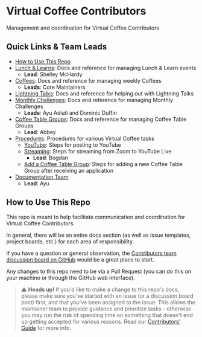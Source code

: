 # Virtual Coffee Contributors

Management and coordination for Virtual Coffee Contributors

## Quick Links & Team Leads

- [How to Use This Repo](#how-to-use-this-repo)
- [Lunch & Learns](./lunch-and-learns): Docs and reference for managing Lunch & Learn events
  - **Lead**: Shelley McHardy
- [Coffees](./coffees): Docs and reference for managing weekly Coffees
  - **Leads**: Core Maintainers
- [Lightning Talks](./lightning-talks): Docs and reference for helping out with Lightning Talks
- [Monthly Challenges](./monthly-challenges): Docs and reference for managing Monthly Challenges
  - **Leads**: Ayu Adiati and Dominic Duffin
- [Coffee Table Groups](./coffee-table-groups): Docs and reference for managing Coffee Table Groups
  - **Lead**: Abbey
- [Procedures](./procedures): Procedures for various Virtual Coffee tasks
  - [YouTube](./procedures/youtube.md): Steps for posting to YouTube
  - [Streaming](./procedures/streaming.md): Steps for streaming from Zoom to YouTube Live
    - **Lead**: Bogdan
  - [Add a Coffee Table Group](./procedures/add-coffee-table-group.md): Steps for adding a new Coffee Table Group after receiving an application
- [Documentation Team](https://github.com/Virtual-Coffee/VC-Contributors/blob/main/docs/roles-and-responsibilities/team-leads.md#documentation-team-lead)
  - **Lead**: Ayu

## How to Use This Repo

This repo is meant to help facilitate communication and coordination for Virtual Coffee Contributors.

In general, there will be an entire docs section (as well as issue templates, project boards, etc.) for each area of responsibility.

If you have a question or general observation, the [Contributors team discussion board on GitHub](https://github.com/Virtual-Coffee/VC-Contributors/discussions) would be a great place to start.

Any changes to this repo need to be via a Pull Request (you can do this on your machine or through the GitHub web interface).

> ⚠️ **Heads up!** If you'd like to make a change to this repo's docs, please make sure you've started with an issue (or a discussion board post) first, and that you've been assigned to the issue. This allows the maintainer team to provide guidance and prioritize tasks - otherwise you may run the risk of spending time on something that doesn't end up getting accepted for various reasons. Read our [Contributors' Guide](./CONTRIBUTING.md) for more info.
